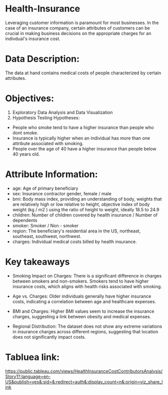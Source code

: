 # Health-Insurance
Leveraging customer information is paramount for most businesses. In the case of an insurance company, certain attributes of customers can be crucial in making business decisions on the appropriate charges for an indivdual's insurance cost.
 # Data Description:
The data at hand contains medical costs of people characterized by certain attributes.
# Objectives:
 1. Exploratory Data Analysis and Data Visualization
 2. Hypothesis Testing
Hypotheses:
- People who smoke tend to have a higher insurance than people who dont smoke.
- Insurance is typically higher when an individual has more than one attribute associated with smoking.
- People over the age of 40 have a higher insurance than people below 40 years old.
# Attribute Information:
* age: Age of primary beneficiary
* sex: Insurance contractor gender, female / male
* bmi: Body mass index, providing an understanding of body, weights that are relatively high or low relative to height, objective index of body weight (kg / m2
) using the ratio of height to weight, ideally 18.5 to 24.9
* children: Number of children covered by health insurance / Number of dependents
* smoker: Smoker / Non - smoker
* region: The beneficiary's residential area in the US, northeast, southeast, southwest, northwest.
* charges: Individual medical costs billed by health insurance.
# Key takeaways 
- Smoking Impact on Charges: There is a significant difference in charges between smokers and non-smokers. Smokers tend to have higher insurance costs, which aligns with health risks associated with smoking.

- Age vs. Charges: Older individuals generally have higher insurance costs, indicating a correlation between age and healthcare expenses.

- BMI and Charges: Higher BMI values seem to increase the insurance charges, suggesting a link between obesity and medical expenses.

- Regional Distribution: The dataset does not show any extreme variations in insurance charges across different regions, suggesting that location does not significantly impact costs.

 # Tabluea link: 
https://public.tableau.com/views/HealthInsuranceCostContributorsAnalysis/Story1?:language=en-US&publish=yes&:sid=&:redirect=auth&:display_count=n&:origin=viz_share_link

